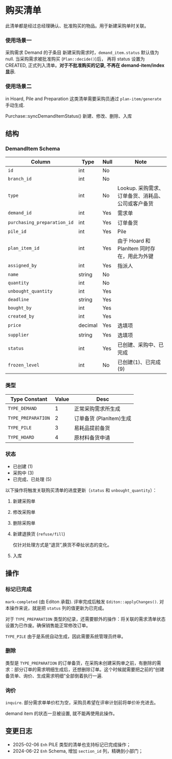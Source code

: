 # 购买清单

此清单都是经过总经理确认、批准购买的物品。用于新建采购单时关联。

### 使用场景一
采购需求 Demand 的子条目
新建采购需求时，`demand_item.status` 默认值为 null. 
当采购需求被批准购买 (`Plan::decide()`)后，
再将 status 设置为 CREATED, 正式列入清单。**对于不批准购买的记录,
不再在 demand-item/index 显示**.

### 使用场景二

in Hoard, Pile and Preparation
这类清单需要采购员通过 `plan-item/generate` 手动生成.

Purchase::syncDemandItemStatus()
新建、修改、删除、入库

结构
---------------------------------------------------------------------------

### DemandItem Schema
Column                              | Type      | Null | Note
------------------------------------|-----------|------|-------
`id`                                | int       | No   | 
`branch_id`                         | int       | No   |
`type`                              | int       | No   | Lookup. 采购需求、订单备货、消耗品、公司或客户备货
`demand_id`                         | int       | Yes  | 需求单
`purchasing_preparation_id`         | int       | Yes  | 订单备货
`pile_id`                           | int       | Yes  | Pile
`plan_item_id`                      | int       | Yes  | 由于 Hoard 和 PlanItem 同时存在，用此为外键
`assigned_by`                       | int       | Yes  | 指派人
`name`                              | string    | No   | 
`quantity`                          | int       | No   | 
`unbought_quantity`                 | int       | Yes  | 
`deadline`                          | string    | Yes  | 
`bought_by`                         | int       | Yes  | 
`created_by`                        | int       | Yes  |
`price`                             | decimal   | Yes  | 选填项 
`supplier`                          | string    | Yes  | 选填项
`status`                            | int       | Yes  | 已创建、采购中、已完成
`frozen_level`                      | int       | No   | 已创建(1)、已完成(9)

### 类型

Type Constant           | Value     | Desc
------------------------|-----------|------------
`TYPE_DEMAND`           | 1         | 正常采购需求所生成
`TYPE_PREPARATION`      | 2         | 订单备货 (PlanItem)生成
`TYPE_PILE`             | 3         | 易耗品提前备货
`TYPE_HOARD`            | 4         | 原材料备货申请

### 状态

- 已创建 (1)
- 采购中 (3)
- 已完成、已处理 (5)

以下操作将触发关联购买清单的进度更新（`status` 和 `unbought_quantity`）：

1. 新建采购单
2. 修改采购单
3. 删除采购单
4. 新建退换货 (`refuse/fill`)
   
   仅针对处理方式是“退货”,换货不牵扯状态的变化。
5. 入库

操作
---------------------------------------------------------------------------

### 标记已完成
`mark-completed` (由 Editon 承载). 评审完成后触发 `Editon::applyChanges()`. 对本操作来说，就是把 `status` 列的值更新为已完成。

对于 `TYPE_PREPARATION` 类型的纪录，还需要额外的操作：将关联的需求清单状态设置为已作废。确保销售能正常修改订单。

`TYPE_PILE` 由于是系统自动生成，因此需要系统管理员终审。

### 删除
类型是 `TYPE_PREPARATION` 的订单备货，在采购未创建采购单之前，有删除的需求：部分订单的需求明细生成后，还想删除订单。这个时候就需要把之前的“创建备货单、询价、生成需求明细”全部倒着执行一遍.
### 询价
`inquire`. 部分需求单单价栏为空，采购员希望在评审计划前将单价补充进去。

demand item 的状态一旦被设置, 就不能再使用此操作。

变更日志
--------------------------------------------------------------------------
- 2025-02-06 `Enh` PILE 类型的清单也支持标记已完成操作；
- 2024-06-22 `Enh` Schema, 增加 `section_id` 列，精确到小部门；
